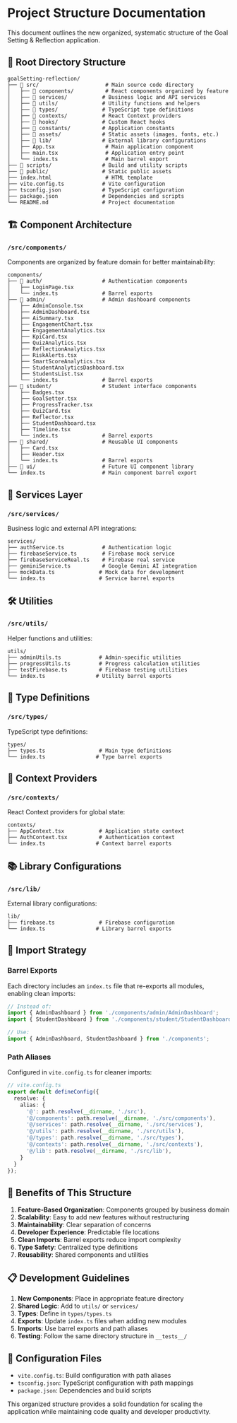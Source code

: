 # Project Structure Documentation

This document outlines the new organized, systematic structure of the Goal Setting & Reflection application.

## 📁 Root Directory Structure

```
goalSetting-reflection/
├── 📁 src/                     # Main source code directory
│   ├── 📁 components/          # React components organized by feature
│   ├── 📁 services/           # Business logic and API services
│   ├── 📁 utils/              # Utility functions and helpers
│   ├── 📁 types/              # TypeScript type definitions
│   ├── 📁 contexts/           # React Context providers
│   ├── 📁 hooks/              # Custom React hooks
│   ├── 📁 constants/          # Application constants
│   ├── 📁 assets/             # Static assets (images, fonts, etc.)
│   ├── 📁 lib/                # External library configurations
│   ├── App.tsx                # Main application component
│   ├── main.tsx               # Application entry point
│   └── index.ts               # Main barrel export
├── 📁 scripts/                # Build and utility scripts
├── 📁 public/                 # Static public assets
├── index.html                 # HTML template
├── vite.config.ts            # Vite configuration
├── tsconfig.json             # TypeScript configuration
├── package.json              # Dependencies and scripts
└── README.md                 # Project documentation
```

## 🏗️ Component Architecture

### `/src/components/`

Components are organized by feature domain for better maintainability:

```
components/
├── 📁 auth/                   # Authentication components
│   ├── LoginPage.tsx
│   └── index.ts              # Barrel exports
├── 📁 admin/                  # Admin dashboard components
│   ├── AdminConsole.tsx
│   ├── AdminDashboard.tsx
│   ├── AiSummary.tsx
│   ├── EngagementChart.tsx
│   ├── EngagementAnalytics.tsx
│   ├── KpiCard.tsx
│   ├── QuizAnalytics.tsx
│   ├── ReflectionAnalytics.tsx
│   ├── RiskAlerts.tsx
│   ├── SmartScoreAnalytics.tsx
│   ├── StudentAnalyticsDashboard.tsx
│   ├── StudentsList.tsx
│   └── index.ts              # Barrel exports
├── 📁 student/                # Student interface components
│   ├── Badges.tsx
│   ├── GoalSetter.tsx
│   ├── ProgressTracker.tsx
│   ├── QuizCard.tsx
│   ├── Reflector.tsx
│   ├── StudentDashboard.tsx
│   ├── Timeline.tsx
│   └── index.ts              # Barrel exports
├── 📁 shared/                 # Reusable UI components
│   ├── Card.tsx
│   ├── Header.tsx
│   └── index.ts              # Barrel exports
├── 📁 ui/                     # Future UI component library
└── index.ts                  # Main component barrel export
```

## 🔧 Services Layer

### `/src/services/`

Business logic and external API integrations:

```
services/
├── authService.ts            # Authentication logic
├── firebaseService.ts        # Firebase mock service
├── firebaseServiceReal.ts    # Firebase real service
├── geminiService.ts          # Google Gemini AI integration
├── mockData.ts              # Mock data for development
└── index.ts                 # Service barrel exports
```

## 🛠️ Utilities

### `/src/utils/`

Helper functions and utilities:

```
utils/
├── adminUtils.ts            # Admin-specific utilities
├── progressUtils.ts         # Progress calculation utilities
├── testFirebase.ts          # Firebase testing utilities
└── index.ts                # Utility barrel exports
```

## 📝 Type Definitions

### `/src/types/`

TypeScript type definitions:

```
types/
├── types.ts                 # Main type definitions
└── index.ts                # Type barrel exports
```

## 🎯 Context Providers

### `/src/contexts/`

React Context providers for global state:

```
contexts/
├── AppContext.tsx           # Application state context
├── AuthContext.tsx          # Authentication context
└── index.ts                # Context barrel exports
```

## 📚 Library Configurations

### `/src/lib/`

External library configurations:

```
lib/
├── firebase.ts              # Firebase configuration
└── index.ts                # Library barrel exports
```

## 🔄 Import Strategy

### Barrel Exports

Each directory includes an `index.ts` file that re-exports all modules, enabling clean imports:

```typescript
// Instead of:
import { AdminDashboard } from './components/admin/AdminDashboard';
import { StudentDashboard } from './components/student/StudentDashboard';

// Use:
import { AdminDashboard, StudentDashboard } from './components';
```

### Path Aliases

Configured in `vite.config.ts` for cleaner imports:

```typescript
// vite.config.ts
export default defineConfig({
  resolve: {
    alias: {
      '@': path.resolve(__dirname, './src'),
      '@/components': path.resolve(__dirname, './src/components'),
      '@/services': path.resolve(__dirname, './src/services'),
      '@/utils': path.resolve(__dirname, './src/utils'),
      '@/types': path.resolve(__dirname, './src/types'),
      '@/contexts': path.resolve(__dirname, './src/contexts'),
      '@/lib': path.resolve(__dirname, './src/lib'),
    }
  }
});
```

## 🚀 Benefits of This Structure

1. **Feature-Based Organization**: Components grouped by business domain
2. **Scalability**: Easy to add new features without restructuring
3. **Maintainability**: Clear separation of concerns
4. **Developer Experience**: Predictable file locations
5. **Clean Imports**: Barrel exports reduce import complexity
6. **Type Safety**: Centralized type definitions
7. **Reusability**: Shared components and utilities

## 📋 Development Guidelines

1. **New Components**: Place in appropriate feature directory
2. **Shared Logic**: Add to `utils/` or `services/`
3. **Types**: Define in `types/types.ts`
4. **Exports**: Update `index.ts` files when adding new modules
5. **Imports**: Use barrel exports and path aliases
6. **Testing**: Follow the same directory structure in `__tests__/`

## 🔧 Configuration Files

- `vite.config.ts`: Build configuration with path aliases
- `tsconfig.json`: TypeScript configuration with path mappings
- `package.json`: Dependencies and build scripts

This organized structure provides a solid foundation for scaling the application while maintaining code quality and developer productivity.
